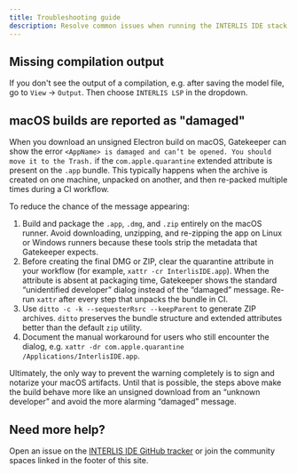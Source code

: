 ```yaml
---
title: Troubleshooting guide
description: Resolve common issues when running the INTERLIS IDE stack.
---
```


## Missing compilation output 

If you don't see the output of a compilation, e.g. after saving the model file, go to `View` 
-> `Output`. Then choose `INTERLIS LSP` in the dropdown.

## macOS builds are reported as "damaged"

When you download an unsigned Electron build on macOS, Gatekeeper can show the error
`<AppName> is damaged and can’t be opened. You should move it to the Trash.` if the
`com.apple.quarantine` extended attribute is present on the `.app` bundle. This typically
happens when the archive is created on one machine, unpacked on another, and then
re-packed multiple times during a CI workflow.

To reduce the chance of the message appearing:

1. Build and package the `.app`, `.dmg`, and `.zip` entirely on the macOS runner. Avoid
   downloading, unzipping, and re-zipping the app on Linux or Windows runners because
   these tools strip the metadata that Gatekeeper expects.
2. Before creating the final DMG or ZIP, clear the quarantine attribute in your workflow
   (for example, `xattr -cr InterlisIDE.app`). When the attribute is absent at packaging
   time, Gatekeeper shows the standard “unidentified developer” dialog instead of the
   “damaged” message. Re-run `xattr` after every step that unpacks the bundle in CI.
3. Use `ditto -c -k --sequesterRsrc --keepParent` to generate ZIP archives. `ditto` preserves
   the bundle structure and extended attributes better than the default `zip` utility.
4. Document the manual workaround for users who still encounter the dialog, e.g.
   `xattr -dr com.apple.quarantine /Applications/InterlisIDE.app`.

Ultimately, the only way to prevent the warning completely is to sign and notarize your
macOS artifacts. Until that is possible, the steps above make the build behave more like an
unsigned download from an “unknown developer” and avoid the more alarming “damaged”
message.

## Need more help?

Open an issue on the [INTERLIS IDE GitHub tracker](https://github.com/eclipse-theia/theia-ide/issues) or join the community spaces linked in the footer of this site.
